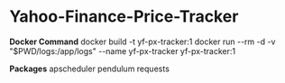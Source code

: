 # Yahoo-Finance-Price-Tracker

**Docker Command**
docker build -t yf-px-tracker:1
docker run --rm -d -v "$PWD/logs:/app/logs" --name yf-px-tracker yf-px-tracker:1

**Packages**
apscheduler
pendulum
requests
